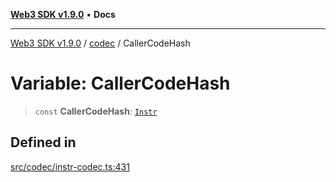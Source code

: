 [**Web3 SDK v1.9.0**](../../../README.md) • **Docs**

***

[Web3 SDK v1.9.0](../../../globals.md) / [codec](../README.md) / CallerCodeHash

# Variable: CallerCodeHash

> `const` **CallerCodeHash**: [`Instr`](../type-aliases/Instr.md)

## Defined in

[src/codec/instr-codec.ts:431](https://github.com/Mystic-Nayy/alephium-web3/blob/c1afd789a197ce5fe21f08c2965942090157c33d/packages/web3/src/codec/instr-codec.ts#L431)
